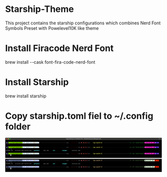 # Starship-Theme
This project contains the starship configurations which combines Nerd Font Symbols Preset with Powelevel10K like theme


# Install Firacode Nerd Font
brew install --cask font-fira-code-nerd-font

# Install Starship
brew install starship

# Copy starship.toml fiel to ~/.config folder

![alt text](https://github.com/mayurbarge/Starship-Theme/blob/main/Screenshot%202025-01-20%20at%2018.42.32.png)
![alt text](https://github.com/mayurbarge/Starship-Theme/blob/main/Screenshot%202025-01-20%20at%2018.44.12.png)
